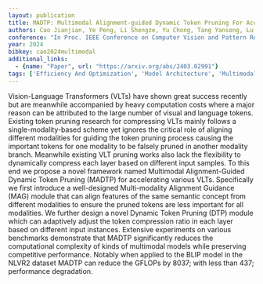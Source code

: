 ```yaml
---
layout: publication
title: MADTP: Multimodal Alignment-guided Dynamic Token Pruning For Accelerating Vision-language Transformer
authors: Cao Jianjian, Ye Peng, Li Shengze, Yu Chong, Tang Yansong, Lu Jiwen, Chen Tao
conference: "In Proc. IEEE Conference on Computer Vision and Pattern Recognition"
year: 2024
bibkey: cao2024multimodal
additional_links:
  - {name: "Paper", url: "https://arxiv.org/abs/2403.02991"}
tags: ['Efficiency And Optimization', 'Model Architecture', 'Multimodal Models', 'Pretraining Methods', 'Pruning', 'Tools', 'Transformer']
---
```

Vision-Language Transformers (VLTs) have shown great success recently but are meanwhile accompanied by heavy computation costs where a major reason can be attributed to the large number of visual and language tokens. Existing token pruning research for compressing VLTs mainly follows a single-modality-based scheme yet ignores the critical role of aligning different modalities for guiding the token pruning process causing the important tokens for one modality to be falsely pruned in another modality branch. Meanwhile existing VLT pruning works also lack the flexibility to dynamically compress each layer based on different input samples. To this end we propose a novel framework named Multimodal Alignment-Guided Dynamic Token Pruning (MADTP) for accelerating various VLTs. Specifically we first introduce a well-designed Multi-modality Alignment Guidance (MAG) module that can align features of the same semantic concept from different modalities to ensure the pruned tokens are less important for all modalities. We further design a novel Dynamic Token Pruning (DTP) module which can adaptively adjust the token compression ratio in each layer based on different input instances. Extensive experiments on various benchmarks demonstrate that MADTP significantly reduces the computational complexity of kinds of multimodal models while preserving competitive performance. Notably when applied to the BLIP model in the NLVR2 dataset MADTP can reduce the GFLOPs by 8037; with less than 437; performance degradation.
